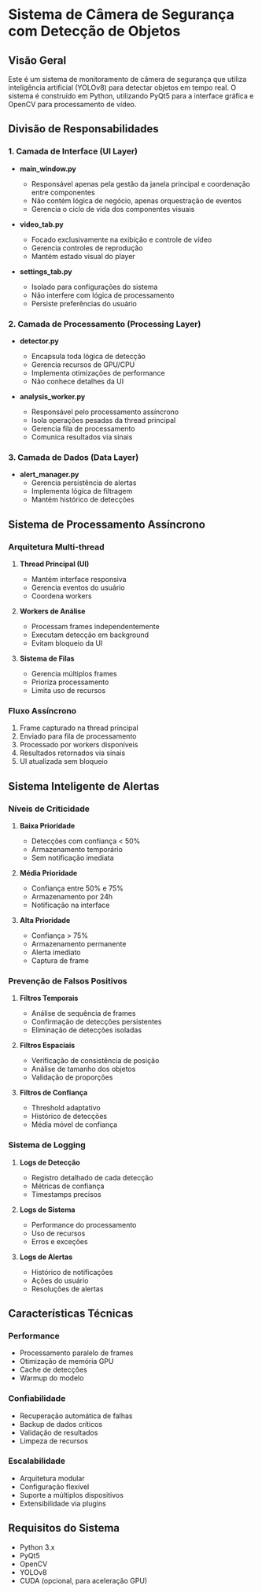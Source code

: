 # Sistema de Câmera de Segurança com Detecção de Objetos

## Visão Geral
Este é um sistema de monitoramento de câmera de segurança que utiliza inteligência artificial (YOLOv8) para detectar objetos em tempo real. O sistema é construído em Python, utilizando PyQt5 para a interface gráfica e OpenCV para processamento de vídeo.

## Divisão de Responsabilidades

### 1. Camada de Interface (UI Layer)
- **main_window.py**
  - Responsável apenas pela gestão da janela principal e coordenação entre componentes
  - Não contém lógica de negócio, apenas orquestração de eventos
  - Gerencia o ciclo de vida dos componentes visuais

- **video_tab.py**
  - Focado exclusivamente na exibição e controle de vídeo
  - Gerencia controles de reprodução
  - Mantém estado visual do player

- **settings_tab.py**
  - Isolado para configurações do sistema
  - Não interfere com lógica de processamento
  - Persiste preferências do usuário

### 2. Camada de Processamento (Processing Layer)
- **detector.py**
  - Encapsula toda lógica de detecção
  - Gerencia recursos de GPU/CPU
  - Implementa otimizações de performance
  - Não conhece detalhes da UI

- **analysis_worker.py**
  - Responsável pelo processamento assíncrono
  - Isola operações pesadas da thread principal
  - Gerencia fila de processamento
  - Comunica resultados via sinais

### 3. Camada de Dados (Data Layer)
- **alert_manager.py**
  - Gerencia persistência de alertas
  - Implementa lógica de filtragem
  - Mantém histórico de detecções

## Sistema de Processamento Assíncrono

### Arquitetura Multi-thread
1. **Thread Principal (UI)**
   - Mantém interface responsiva
   - Gerencia eventos do usuário
   - Coordena workers

2. **Workers de Análise**
   - Processam frames independentemente
   - Executam detecção em background
   - Evitam bloqueio da UI

3. **Sistema de Filas**
   - Gerencia múltiplos frames
   - Prioriza processamento
   - Limita uso de recursos

### Fluxo Assíncrono
1. Frame capturado na thread principal
2. Enviado para fila de processamento
3. Processado por workers disponíveis
4. Resultados retornados via sinais
5. UI atualizada sem bloqueio

## Sistema Inteligente de Alertas

### Níveis de Criticidade
1. **Baixa Prioridade**
   - Detecções com confiança < 50%
   - Armazenamento temporário
   - Sem notificação imediata

2. **Média Prioridade**
   - Confiança entre 50% e 75%
   - Armazenamento por 24h
   - Notificação na interface

3. **Alta Prioridade**
   - Confiança > 75%
   - Armazenamento permanente
   - Alerta imediato
   - Captura de frame

### Prevenção de Falsos Positivos

1. **Filtros Temporais**
   - Análise de sequência de frames
   - Confirmação de detecções persistentes
   - Eliminação de detecções isoladas

2. **Filtros Espaciais**
   - Verificação de consistência de posição
   - Análise de tamanho dos objetos
   - Validação de proporções

3. **Filtros de Confiança**
   - Threshold adaptativo
   - Histórico de detecções
   - Média móvel de confiança

### Sistema de Logging
1. **Logs de Detecção**
   - Registro detalhado de cada detecção
   - Métricas de confiança
   - Timestamps precisos

2. **Logs de Sistema**
   - Performance do processamento
   - Uso de recursos
   - Erros e exceções

3. **Logs de Alertas**
   - Histórico de notificações
   - Ações do usuário
   - Resoluções de alertas

## Características Técnicas

### Performance
- Processamento paralelo de frames
- Otimização de memória GPU
- Cache de detecções
- Warmup do modelo

### Confiabilidade
- Recuperação automática de falhas
- Backup de dados críticos
- Validação de resultados
- Limpeza de recursos

### Escalabilidade
- Arquitetura modular
- Configuração flexível
- Suporte a múltiplos dispositivos
- Extensibilidade via plugins

## Requisitos do Sistema
- Python 3.x
- PyQt5
- OpenCV
- YOLOv8
- CUDA (opcional, para aceleração GPU)